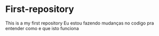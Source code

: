 # First-repository
This is a my first repository
Eu estou fazendo mudanças no codigo pra entender como e que isto funciona
